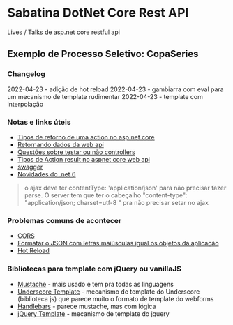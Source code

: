 # Sabatina DotNet Core Rest API
Lives / Talks de asp.net core restful api 

## Exemplo de Processo Seletivo: CopaSeries

### Changelog
2022-04-23 - adição de hot reload
2022-04-23 - gambiarra com eval para um mecanismo de template rudimentar
2022-04-23 - template com interpolação

### Notas e links úteis
- [Tipos de retorno de uma action no asp.net core](https://docs.microsoft.com/en-us/aspnet/core/web-api/action-return-types?view=aspnetcore-6.0)
- [Retornando dados da web api](https://www.macoratti.net/19/06/aspnc_3dwebapi1.htm)
- [Questões sobre testar ou não controllers](https://andrewlock.net/should-you-unit-test-controllers-in-aspnetcore/)
- [Tipos de Action result no aspnet core web api](https://www.c-sharpcorner.com/article/action-result-in-asp-net-core-api/)
- [swagger](https://swagger.io/)
- [Novidades do .net 6](https://devblogs.microsoft.com/dotnet/announcing-net-6/)

> o ajax deve ter contentType: 'application/json' para não precisar fazer parse. O server tem que ter o cabeçalho "content-type": "application/json; charset=utf-8 " pra não precisar setar no ajax


### Problemas comuns de acontecer
- [CORS](https://www.c-sharpcorner.com/article/enable-cors-consume-web-api-by-mvc-in-net-core-4/)
- [Formatar o JSON com letras maiúsculas igual os objetos da aplicação](https://stackoverflow.com/questions/38202039/json-properties-now-lower-case-on-swap-from-asp-net-core-1-0-0-rc2-final-to-1-0)
- [Hot Reload](https://jonathancrozier.com/blog/why-your-asp-net-core-views-are-not-updating-at-runtime)


### Bibliotecas para template com jQuery ou vanillaJS
- [Mustache](https://mustache.github.io/) - mais usado e tem pra todas as linguagens
- [Underscore Template](http://underscorejs.org/#template) - mecanismo de template do Underscore (biblioteca js) que parece muito o formato de template do webforms
- [Handlebars](https://handlebarsjs.com/) - parece mustache, mas com lógica
- [jQuery Template](https://tableless.com.br/templates-e-jquery-parte-1/) - mecanismo de template do jquery